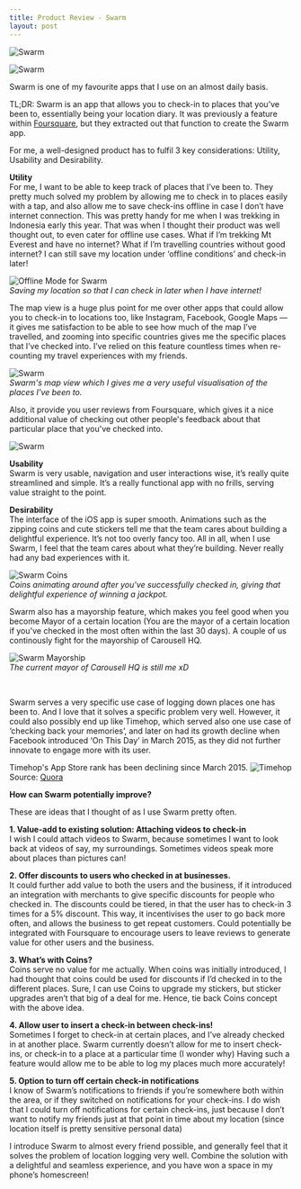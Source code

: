 ```yaml
---
title: Product Review - Swarm
layout: post
---
```


![Swarm](https://huiyichia.com/assets/swarm.png)<br>

![Swarm](https://huiyichia.com/assets/swarm1.png)<br>

Swarm is one of my favourite apps that I use on an almost daily basis.

TL;DR: Swarm is an app that allows you to check-in to places that you’ve been to, essentially being your location diary. It was previously a feature within <a href="http://foursquare.com/">Foursquare</a>, but they extracted out that function to create the Swarm app.

For me, a well-designed product has to fulfil 3 key considerations: Utility, Usability and Desirability.

<b>Utility</b><br>
For me, I want to be able to keep track of places that I’ve been to. They pretty much solved my problem by allowing me to check in to places easily with a tap, and also allow me to save check-ins offline in case I don’t have internet connection. This was pretty handy for me when I was trekking in Indonesia early this year. That was when I thought their product was well thought out, to even cater for offline use cases. What if I’m trekking Mt Everest and have no internet? What if I’m travelling countries without good internet? I can still save my location under ‘offline conditions’ and check-in later!

![Offline Mode for Swarm](https://huiyichia.com/assets/swarm2.png)<br>
<i>Saving my location so that I can check in later when I have internet!</i>

The map view is a huge plus point for me over other apps that could allow you to check-in to locations too, like Instagram, Facebook, Google Maps — it gives me satisfaction to be able to see how much of the map I’ve travelled, and zooming into specific countries gives me the specific places that I’ve checked into. I’ve relied on this feature countless times when re-counting my travel experiences with my friends.

![Swarm](https://huiyichia.com/assets/swarm3.png)<br>
<i>Swarm's map view which I gives me a very useful visualisation of the places I've been to.</i>

Also, it provide you user reviews from Foursquare, which gives it a nice additional value of checking out other people's feedback about that particular place that you've checked into.

![Swarm](https://huiyichia.com/assets/swarm5.png)<br>


<b>Usability</b><br>
Swarm is very usable, navigation and user interactions wise, it’s really quite streamlined and simple. It’s a really functional app with no frills, serving value straight to the point.

<b>Desirability</b><br>
The interface of the iOS app is super smooth. Animations such as the zipping coins and cute stickers tell me that the team cares about building a delightful experience. It’s not too overly fancy too. All in all, when I use Swarm, I feel that the team cares about what they’re building. Never really had any bad experiences with it.

![Swarm Coins](https://huiyichia.com/assets/swarm4.png)<br>
<i>Coins animating around after you've successfully checked in, giving that delightful experience of winning a jackpot.</i>

Swarm also has a mayorship feature, which makes you feel good when you become Mayor of a certain location (You are the mayor of a certain location if you've checked in the most often within the last 30 days). A couple of us continously fight for the mayorship of Carousell HQ.

![Swarm Mayorship](https://huiyichia.com/assets/swarm6.png)<br>
<i>The current mayor of Carousell HQ is still me xD</i>

<br>


Swarm serves a very specific use case of logging down places one has been to. And I love that it solves a specific problem very well. However, it could also possibly end up like Timehop, which served also one use case of ‘checking back your memories’, and later on had its growth decline when Facebook introduced ‘On This Day’ in March 2015, as they did not further innovate to engage more with its user. 

Timehop's App Store rank has been declining since March 2015.
![Timehop](https://huiyichia.com/assets/timehop.png)<br>
Source: <a href="https://www.quora.com/How-has-Facebooks-On-This-Day-feature-affected-Timehop">Quora</a>

<b>How can Swarm potentially improve?</b>

These are ideas that I thought of as I use Swarm pretty often.

<b>1. Value-add to existing solution: Attaching videos to check-in</b><br>
I wish I could attach videos to Swarm, because sometimes I want to look back at videos of say, my surroundings. Sometimes videos speak more about places than pictures can!

<b>2. Offer discounts to users who checked in at businesses.</b><br>
It could further add value to both the users and the business, if it introduced an integration with merchants to give specific discounts for people who checked in. The discounts could be tiered, in that the user has to check-in 3 times for a 5% discount. This way, it incentivises the user to go back more often, and allows the business to get repeat customers. Could potentially be integrated with Foursquare to encourage users to leave reviews to generate value for other users and the business.

<b>3. What’s with Coins?</b><br>
Coins serve no value for me actually. When coins was initially introduced, I had thought that coins could be used for discounts if I’d checked in to the different places. Sure, I can use Coins to upgrade my stickers, but sticker upgrades aren’t that big of a deal for me. Hence, tie back Coins concept with the above idea.

<b>4. Allow user to insert a check-in between check-ins!</b><br>
Sometimes I forget to check-in at certain places, and I’ve already checked in at another place. Swarm currently doesn’t allow for me to insert check-ins, or check-in to a place at a particular time (I wonder why) Having such a feature would allow me to be able to log my places much more accurately!

<b>5. Option to turn off certain check-in notifications</b><br>
I know of Swarm’s notifications to friends if you’re somewhere both within the area, or if they switched on notifications for your check-ins. I do wish that I could turn off notifications for certain check-ins, just because I don’t want to notify my friends just at that point in time about my location (since location itself is pretty sensitive personal data)


I introduce Swarm to almost every friend possible, and generally feel that it solves the problem of location logging very well. Combine the solution with a delightful and seamless experience, and you have won a space in my phone’s homescreen!